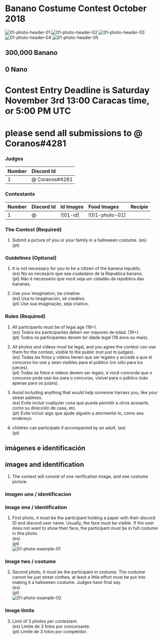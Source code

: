 # Banano Costume Contest October 2018

![01-photo-header-01] ![01-photo-header-02] ![01-photo-header-03] ![01-photo-header-04] ![01-photo-header-05]

## 300,000 Banano
## 0 Nano

# Contest Entry Deadline is Saturday November 3rd 13:00 Caracas time, or 5:00 PM UTC

# please send all submissions to @ Coranos#4281

### Judges
| Number | Discord Id                         |
|:------ |:---------------------------------- |
| 1      | @ Coranos#4281                      |

### Contestants
| Number | Discord Id                   | Id Images | Food Images   | Recipie                                      |
|:------ | :--------------------------- |:--------- |:------------- |:-------------------------------------------- |
| 1      | @                            | ![01-id] | ![01-photo-01] |                                             |

### The Contest (Required)

1) Submit a picture of you or your family in a halloween costume.
(es)  
(pt)  

### Guidelines (Optional)

1. It is not necessary for you to be a citizen of the banana republic.  
(es) No es necesario que sea ciudadano de la Republica banano.  
(pt) Não é necessário que você seja um cidadão da república das bananas.  

2. Use your imagination, be creative.  
(es) Usa tu imaginación, sé creativo.  
(pt) Use sua imaginação, seja criativo.  

### Rules (Required)
		
1. All participants must be of legal age (18+).  
(es) Todos los participantes deben ser mayores de edad. (18+).  
(pt) Todos os participantes devem ter idade legal (18 anos ou mais).  

2. All photos and videos must be legal, and you agree the contest can use them for the contest, visible to the public (not just to judges).  
(es) Todas las fotos y videos tienen que ser legales y accede a que el concurso los use y sean visibles para el público (no sólo para los jueces).  
(pt) Todas as fotos e vídeos devem ser legais, e você concorda que o concurso pode usá-los para o concurso, visível para o público (não apenas para os juízes).  

3. Avoid including anything that would help someone harrass you, like your street address.  
(es) Evite incluir cualquier cosa que pueda permitir a otros acosarle, como su dirección de casa, etc.  
(pt) Evite incluir algo que ajude alguém a atormentá-lo, como seu endereço.  

4. children can participate if accompanied by an adult.
(es)  
(pt)  

## imágenes e identificación

## images and identification

1. The contest will consist of one verification image, and one costume picture.  

### Imagen uno / identificacion
### Image one / identification

1. First photo, it must be the participant holding a paper with their discord ID and discord user name. Usually, the face must be visible. If the user does not want to show their face, the participant must be in full costume in this photo.   
(es)   
(pt)   
![01-photo-example-01]


### Image two / costume
2. Second photo, it must be the participant in costume. The costume cannot be just street clothes, at least a little effort must be put into making it a halloween costume. Judges have final say.   
(es)   
(pt)   
![01-photo-example-02]


### Image limits

3. Limit of 3 photos per contestant.  
(es) Limite de 3 fotos por concursante.  
(pt) Limite de 3 fotos por competidor.  

[01-photo-example-01]: https://cdn.discordapp.com/attachments/449894883633922059/502261790126768140/Madasiaka4876_.png "thumbnail"

[01-photo-example-02]: https://cdn.discordapp.com/attachments/449894883633922059/502261680806559744/CaptainClaw7542_3.png "thumbnail"

[01-photo-header-01]: https://cdn.discordapp.com/attachments/449894883633922059/502261815313563649/Snappadoodle4147_.png "thumbnail"
[01-photo-header-02]: https://cdn.discordapp.com/attachments/449894883633922059/502261611017404447/Deiv1662_3.png "thumbnail"
[01-photo-header-03]: https://cdn.discordapp.com/attachments/449894883633922059/502261651878445059/Banano_Hero4472.png "thumbnail"
[01-photo-header-04]: https://cdn.discordapp.com/attachments/449894883633922059/501929358001438740/mmm.png "thumbnail"
[01-photo-header-05]: https://i.imgur.com/yZSVo6y.jpg "thumbnail"